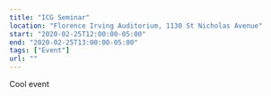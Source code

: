 ```yaml
---
title: "ICG Seminar"
location: "Florence Irving Auditorium, 1130 St Nicholas Avenue"
start: "2020-02-25T12:00:00-05:00"
end: "2020-02-25T13:00:00-05:00"
tags: ["Event"]
url: ""
---
```


Cool event

<!-- endexcerpt -->
